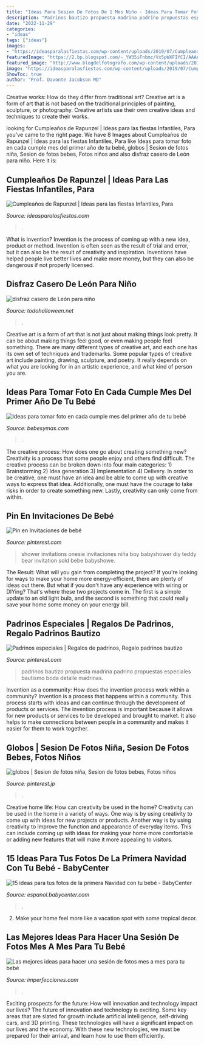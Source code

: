 ```yaml
---
title: "Ideas Para Sesion De Fotos De 1 Mes Niño - Ideas Para Tomar Foto En Cada Cumple Mes Del Primer Año De Tu Bebé"
description: "Padrinos bautizo propuesta madrina padrino propuestas especiales bautismo boda detalle madrinas"
date: "2022-11-29"
categories:
- "ideas"
tags: ["ideas"]
images:
- "https://ideasparalasfiestas.com/wp-content/uploads/2019/07/Cumpleanos-de-Rapunzel.jpg"
featuredImage: "https://2.bp.blogspot.com/-_YW35iFnbmc/Vx5pWXFIYCI/AAAAAAABD18/1g1Mk54vKt8eTDIbIo92DChehCLgsYumACLcB/s640/il_570xN.990469555_d4sb.jpg"
featured_image: "http://www.blogdelfotografo.com/wp-content/uploads/2015/01/Louish-Pixel_Creatividad.jpg"
image: "https://ideasparalasfiestas.com/wp-content/uploads/2019/07/Cumpleanos-de-Rapunzel.jpg"
ShowToc: true
author: "Prof. Davonte Jacobson MD"
---
```



Creative works: How do they differ from traditional art?
Creative art is a form of art that is not based on the traditional principles of painting, sculpture, or photography. Creative artists use their own creative ideas and techniques to create their works.

	

		
looking for Cumpleaños de Rapunzel | Ideas para las fiestas Infantiles, Para you've came to the right page. We have 8 Images about Cumpleaños de Rapunzel | Ideas para las fiestas Infantiles, Para like Ideas para tomar foto en cada cumple mes del primer año de tu bebé, globos | Sesion de fotos niña, Sesion de fotos bebes, Fotos niños and also disfraz casero de León para niño. Here it is:
		
    
## Cumpleaños De Rapunzel | Ideas Para Las Fiestas Infantiles, Para

<img loading=lazy src="https://ideasparalasfiestas.com/wp-content/uploads/2019/07/Cumpleanos-de-Rapunzel.jpg" onerror="this.onerror=null;this.src='https://tse3.mm.bing.net/th?id=OIP.Tb9xbefU9aV21z9U_N7P1gHaFH&amp;pid=15.1';" alt="Cumpleaños de Rapunzel | Ideas para las fiestas Infantiles, Para">

_Source: ideasparalasfiestas.com_

>. 

	

What is invention?
Invention is the process of coming up with a new idea, product or method. Invention is often seen as the result of trial and error, but it can also be the result of creativity and inspiration. Inventions have helped people live better lives and make more money, but they can also be dangerous if not properly licensed.

    
## Disfraz Casero De León Para Niño

<img loading=lazy src="https://2.bp.blogspot.com/-_YW35iFnbmc/Vx5pWXFIYCI/AAAAAAABD18/1g1Mk54vKt8eTDIbIo92DChehCLgsYumACLcB/s640/il_570xN.990469555_d4sb.jpg" onerror="this.onerror=null;this.src='https://tse1.mm.bing.net/th?id=OIP.3nwN6Bri69C8DLH4BCHC6QHaHa&amp;pid=15.1';" alt="disfraz casero de León para niño">

_Source: todohalloween.net_

>. 

	

Creative art is a form of art that is not just about making things look pretty. It can be about making things feel good, or even making people feel something. There are many different types of creative art, and each one has its own set of techniques and trademarks. Some popular types of creative art include painting, drawing, sculpture, and poetry. It really depends on what you are looking for in an artistic experience, and what kind of person you are.

    
## Ideas Para Tomar Foto En Cada Cumple Mes Del Primer Año De Tu Bebé

<img loading=lazy src="https://i.blogs.es/c8dd44/foto-mes-bebe/840_560.png" onerror="this.onerror=null;this.src='https://tse3.mm.bing.net/th?id=OIP.gnZHHgGz5pwqKya19GR9_AHaE8&amp;pid=15.1';" alt="Ideas para tomar foto en cada cumple mes del primer año de tu bebé">

_Source: bebesymas.com_

>. 

	

The creative process: How does one go about creating something new?
Creativity is a process that some people enjoy and others find difficult. The creative process can be broken down into four main categories: 1) Brainstorming 2) Idea generation 3) Implementation 4) Delivery. In order to be creative, one must have an idea and be able to come up with creative ways to express that idea. Additionally, one must have the courage to take risks in order to create something new. Lastly, creativity can only come from within.

    
## Pin En Invitaciones De Bebé

<img loading=lazy src="https://i.pinimg.com/736x/ad/06/3b/ad063b1fad9dbed597356d3e7ffdf2c0.jpg" onerror="this.onerror=null;this.src='https://tse2.mm.bing.net/th?id=OIP.-F9oebPPLGMIwQfa0-85ugHaK0&amp;pid=15.1';" alt="Pin en Invitaciones de bebé">

_Source: pinterest.com_

>shower invitations onesie invitaciones niña boy babyshower diy teddy bear invitation sold bebe babyshowe. 

	

The Result: What will you gain from completing the project?
If you're looking for ways to make your home more energy-efficient, there are plenty of ideas out there. But what if you don't have any experience with wiring or DIYing? That's where these two projects come in. The first is a simple update to an old light bulb, and the second is something that could really save your home some money on your energy bill.

    
## Padrinos Especiales | Regalos De Padrinos, Regalo Padrinos Bautizo

<img loading=lazy src="https://i.pinimg.com/736x/7c/3d/a1/7c3da139070de3a30d6b48614aa468ab.jpg" onerror="this.onerror=null;this.src='https://tse2.mm.bing.net/th?id=OIP.qaNY5tAzwByW39mszrtzGQHaFK&amp;pid=15.1';" alt="Padrinos especiales | Regalos de padrinos, Regalo padrinos bautizo">

_Source: pinterest.com_

>padrinos bautizo propuesta madrina padrino propuestas especiales bautismo boda detalle madrinas. 

	

Invention as a community: How does the invention process work within a community?
Invention is a process that happens within a community. This process starts with ideas and can continue through the development of products or services. The invention process is important because it allows for new products or services to be developed and brought to market. It also helps to make connections between people in a community and makes it easier for them to work together.

    
## Globos | Sesion De Fotos Niña, Sesion De Fotos Bebes, Fotos Niños

<img loading=lazy src="https://i.pinimg.com/originals/67/7e/8a/677e8ab18713483ee1c83557159c3690.jpg" onerror="this.onerror=null;this.src='https://tse1.mm.bing.net/th?id=OIP.5MvFafmIi5iF7nmkBpFKfgHaLG&amp;pid=15.1';" alt="globos | Sesion de fotos niña, Sesion de fotos bebes, Fotos niños">

_Source: pinterest.jp_

>. 

	

Creative home life: How can creativity be used in the home?
Creativity can be used in the home in a variety of ways. One way is by using creativity to come up with ideas for new projects or products. Another way is by using creativity to improve the function and appearance of everyday items. This can include coming up with ideas for making your home more comfortable or adding new features that will make it more appealing to visitors.

    
## 15 Ideas Para Tus Fotos De La Primera Navidad Con Tu Bebé - BabyCenter

<img loading=lazy src="https://assets.babycenter.com/ims/blog/ush/2018-12-iStock-599111304.jpg" onerror="this.onerror=null;this.src='https://tse3.mm.bing.net/th?id=OIP.Qk1dfC96x3YtzG4I12ssKQHaE8&amp;pid=15.1';" alt="15 ideas para tus fotos de la primera Navidad con tu bebé - BabyCenter">

_Source: espanol.babycenter.com_

>. 

	

2. Make your home feel more like a vacation spot with some tropical decor.

    
## Las Mejores Ideas Para Hacer Una Sesión De Fotos Mes A Mes Para Tu Bebé

<img loading=lazy src="http://www.blogdelfotografo.com/wp-content/uploads/2015/01/Louish-Pixel_Creatividad.jpg" onerror="this.onerror=null;this.src='https://tse2.mm.bing.net/th?id=OIP.DvGSaw765fm_xtAXDEW0CAHaE8&amp;pid=15.1';" alt="Las mejores ideas para hacer una sesión de fotos mes a mes para tu bebé">

_Source: imperfecciones.com_

>. 

	

Exciting prospects for the future: How will innovation and technology impact our lives?
The future of innovation and technology is exciting. Some key areas that are slated for growth include artificial intelligence, self-driving cars, and 3D printing. These technologies will have a significant impact on our lives and the economy. With these new technologies, we must be prepared for their arrival, and learn how to use them efficiently.

